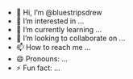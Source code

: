 - 👋 Hi, I’m @bluestripsdrew
- 👀 I’m interested in ...
- 🌱 I’m currently learning ...
- 💞️ I’m looking to collaborate on ...
- 📫 How to reach me ...
- 😄 Pronouns: ...
- ⚡ Fun fact: ...

<!---
bluestripsdrew/bluestripsdrew is a ✨ special ✨ repository because its `README.md` (this file) appears on your GitHub profile.
You can click the Preview link to take a look at your changes.
--->
